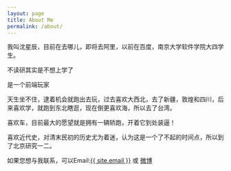 ```yaml
---
layout: page
title: About Me
permalink: /about/
---
```


我叫沈星辰，目前在去哪儿，即将去阿里，以前在百度，南京大学软件学院大四学生。

不读研其实是不想上学了

是一个前端玩家

天生坐不住，逮着机会就跑出去玩，过去喜欢大西北，去了新疆，敦煌和四川，后来喜欢学，就跑到东北瞎逛，现在倒更喜欢海，所以去了台湾。

喜欢车，目前最大的愿望就是拥有一辆轿跑，开着它到处装逼！

喜欢近代史，对清末民初的历史尤为着迷，认为这是一个了不起的时间点，所以到了北京研究一二。

如果您想与我联系，可以Email:<a href="mailto:{{ site.email }}">{{ site.email }}</a>
或 <a href="http://weibo.com/2645114903/profile?topnav=1&wvr=5&user=1" target="_blanket">微博</a>

